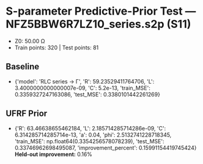 # S-parameter Predictive-Prior Test — NFZ5BBW6R7LZ10_series.s2p (S11)
- Z0: 50.00 Ω
- Train points: 320  |  Test points: 81

## Baseline
- {'model': 'RLC series -> Γ', 'R': 59.23529411764706, 'L': 3.4000000000000007e-09, 'C': 5.2e-13, 'train_MSE': 0.3359327247163086, 'test_MSE': 0.3380101442261269}

## UFRF Prior
- {'R': 63.46638655462184, 'L': 2.185714285714286e-09, 'C': 6.314285714285714e-13, 'a': 0.04, 'phi': 2.5132741228718345, 'train_MSE': np.float64(0.3354256578078239), 'test_MSE': 0.33746962698495087, 'improvement_percent': 0.15991154419745424}
**Held-out improvement:** 0.16%